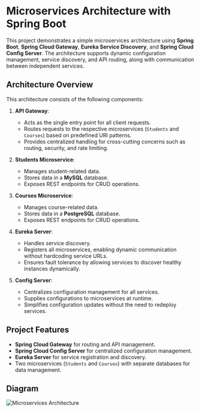 # Microservices Architecture with Spring Boot

This project demonstrates a simple microservices architecture using **Spring Boot**, **Spring Cloud Gateway**, **Eureka Service Discovery**, and **Spring Cloud Config Server**. The architecture supports dynamic configuration management, service discovery, and API routing, along with communication between independent services.

## Architecture Overview

This architecture consists of the following components:

1. **API Gateway**:
   - Acts as the single entry point for all client requests.
   - Routes requests to the respective microservices (`Students` and `Courses`) based on predefined URI patterns.
   - Provides centralized handling for cross-cutting concerns such as routing, security, and rate limiting.

2. **Students Microservice**:
   - Manages student-related data.
   - Stores data in a **MySQL** database.
   - Exposes REST endpoints for CRUD operations.

3. **Courses Microservice**:
   - Manages course-related data.
   - Stores data in a **PostgreSQL** database.
   - Exposes REST endpoints for CRUD operations.

4. **Eureka Server**:
   - Handles service discovery.
   - Registers all microservices, enabling dynamic communication without hardcoding service URLs.
   - Ensures fault tolerance by allowing services to discover healthy instances dynamically.

5. **Config Server**:
   - Centralizes configuration management for all services.
   - Supplies configurations to microservices at runtime.
   - Simplifies configuration updates without the need to redeploy services.
     

## Project Features

- **Spring Cloud Gateway** for routing and API management.
- **Spring Cloud Config Server** for centralized configuration management.
- **Eureka Server** for service registration and discovery.
- Two microservices (`Students` and `Courses`) with separate databases for data management.

## Diagram

![Microservices Architecture]([https://github.com/haitaoo1/Simple-Microservices-Architecture/blob/3886c6e70ed60614803878a9da8b144b3043578c/source/MicroArchitecture.png](https://github.com/haitaoo1/Simple-Microservices-Architecture/blob/main/source/MicroArchitecture.png))
